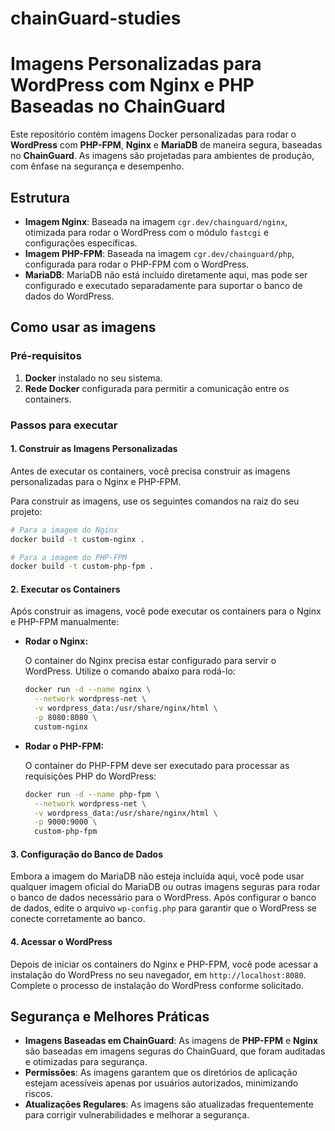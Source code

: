 # chainGuard-studies


# Imagens Personalizadas para WordPress com Nginx e PHP Baseadas no ChainGuard

Este repositório contém imagens Docker personalizadas para rodar o **WordPress** com **PHP-FPM**, **Nginx** e **MariaDB** de maneira segura, baseadas no **ChainGuard**. As imagens são projetadas para ambientes de produção, com ênfase na segurança e desempenho.

## Estrutura

- **Imagem Nginx**: Baseada na imagem `cgr.dev/chainguard/nginx`, otimizada para rodar o WordPress com o módulo `fastcgi` e configurações específicas.
- **Imagem PHP-FPM**: Baseada na imagem `cgr.dev/chainguard/php`, configurada para rodar o PHP-FPM com o WordPress.
- **MariaDB**: MariaDB não está incluído diretamente aqui, mas pode ser configurado e executado separadamente para suportar o banco de dados do WordPress.

## Como usar as imagens

### Pré-requisitos

1. **Docker** instalado no seu sistema.
2. **Rede Docker** configurada para permitir a comunicação entre os containers.

### Passos para executar

#### 1. **Construir as Imagens Personalizadas**

Antes de executar os containers, você precisa construir as imagens personalizadas para o Nginx e PHP-FPM.

Para construir as imagens, use os seguintes comandos na raiz do seu projeto:

```bash
# Para a imagem do Nginx
docker build -t custom-nginx .

# Para a imagem do PHP-FPM
docker build -t custom-php-fpm .
```

#### 2. **Executar os Containers**

Após construir as imagens, você pode executar os containers para o Nginx e PHP-FPM manualmente:

- **Rodar o Nginx:**

  O container do Nginx precisa estar configurado para servir o WordPress. Utilize o comando abaixo para rodá-lo:

  ```bash
  docker run -d --name nginx \
    --network wordpress-net \
    -v wordpress_data:/usr/share/nginx/html \
    -p 8080:8080 \
    custom-nginx
  ```

- **Rodar o PHP-FPM:**

  O container do PHP-FPM deve ser executado para processar as requisições PHP do WordPress:

  ```bash
  docker run -d --name php-fpm \
    --network wordpress-net \
    -v wordpress_data:/usr/share/nginx/html \
    -p 9000:9000 \
    custom-php-fpm
  ```

#### 3. **Configuração do Banco de Dados**

Embora a imagem do MariaDB não esteja incluída aqui, você pode usar qualquer imagem oficial do MariaDB ou outras imagens seguras para rodar o banco de dados necessário para o WordPress. Após configurar o banco de dados, edite o arquivo `wp-config.php` para garantir que o WordPress se conecte corretamente ao banco.

#### 4. **Acessar o WordPress**

Depois de iniciar os containers do Nginx e PHP-FPM, você pode acessar a instalação do WordPress no seu navegador, em `http://localhost:8080`. Complete o processo de instalação do WordPress conforme solicitado.

## Segurança e Melhores Práticas

- **Imagens Baseadas em ChainGuard**: As imagens de **PHP-FPM** e **Nginx** são baseadas em imagens seguras do ChainGuard, que foram auditadas e otimizadas para segurança.
- **Permissões**: As imagens garantem que os diretórios de aplicação estejam acessíveis apenas por usuários autorizados, minimizando riscos.
- **Atualizações Regulares**: As imagens são atualizadas frequentemente para corrigir vulnerabilidades e melhorar a segurança.

